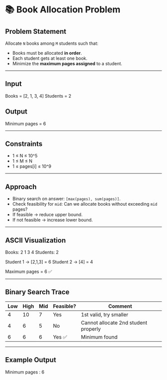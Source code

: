  # 📚 Book Allocation Problem

## Problem Statement
Allocate `N` books among `M` students such that:  
- Books must be allocated **in order**.  
- Each student gets at least one book.  
- Minimize the **maximum pages assigned** to a student.

---

## Input

Books = [2, 1, 3, 4]
Students = 2


## Output

Minimum pages = 6

---

## Constraints
- 1 ≤ N ≤ 10^5  
- 1 ≤ M ≤ N  
- 1 ≤ pages[i] ≤ 10^9  

---

## Approach
- Binary search on answer: `[max(pages), sum(pages)]`.  
- Check feasibility for `mid`: Can we allocate books without exceeding `mid` pages?  
- If feasible → reduce upper bound.  
- If not feasible → increase lower bound.

---

## ASCII Visualization

Books: 2 1 3 4
Students: 2

Student 1 -> [2,1,3] = 6
Student 2 -> [4] = 4

Maximum pages = 6 ✅


---

## Binary Search Trace
| Low | High | Mid | Feasible? | Comment                  |
|-----|------|-----|-----------|-------------------------|
| 4   | 10   | 7   | Yes       | 1st valid, try smaller  |
| 4   | 6    | 5   | No        | Cannot allocate 2nd student properly |
| 6   | 6    | 6   | Yes ✅     | Minimum found           |

---

## Example Output

Minimum pages : 6